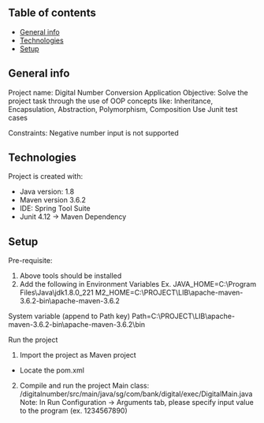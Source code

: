 ## Table of contents
* [General info](#general-info)
* [Technologies](#technologies)
* [Setup](#setup)

## General info
Project name: Digital Number Conversion Application
Objective: 
Solve the project task through the use of OOP concepts like:
Inheritance, Encapsulation, Abstraction, Polymorphism, Composition
Use Junit test cases

Constraints: Negative number input is not supported

## Technologies
Project is created with:
* Java version: 1.8
* Maven version 3.6.2
* IDE: Spring Tool Suite
* Junit 4.12 -> Maven Dependency
	
## Setup

Pre-requisite:
1. Above tools should be installed
2. Add the following in Environment Variables
Ex.
JAVA_HOME=C:\Program Files\Java\jdk1.8.0_221
M2_HOME=C:\PROJECT\LIB\apache-maven-3.6.2-bin\apache-maven-3.6.2

System variable (append to Path key)
Path=C:\PROJECT\LIB\apache-maven-3.6.2-bin\apache-maven-3.6.2\bin

Run the project
1. Import the project as Maven project
* Locate the pom.xml
2. Compile and run the project
Main class: /digitalnumber/src/main/java/sg/com/bank/digital/exec/DigitalMain.java
Note: In Run Configuration -> Arguments tab, please specify input value to the program (ex. 1234567890)
